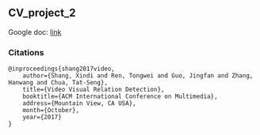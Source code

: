 ## CV_project_2

Google doc: [link](https://docs.google.com/document/d/1ElS8StwAuOl8-_HjDRNhagc3fL-ha1ovB8jA-qfEhmQ/edit?usp=sharing)

### Citations
```
@inproceedings{shang2017video,
    author={Shang, Xindi and Ren, Tongwei and Guo, Jingfan and Zhang, Hanwang and Chua, Tat-Seng},
    title={Video Visual Relation Detection},
    booktitle={ACM International Conference on Multimedia},
    address={Mountain View, CA USA},
    month={October},
    year={2017}
}
```
